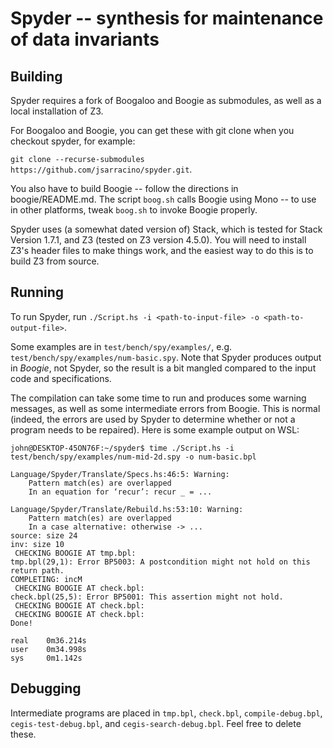 # Spyder -- synthesis for maintenance of data invariants

## Building
Spyder requires a fork of Boogaloo and Boogie as submodules, as well as a local installation of Z3.

For Boogaloo and Boogie, you can get these with git clone when you checkout spyder, for example:

`git clone --recurse-submodules https://github.com/jsarracino/spyder.git`.

You also have to build Boogie -- follow the directions in boogie/README.md. The script `boog.sh` calls Boogie using Mono -- to use in other platforms, tweak `boog.sh` to invoke Boogie properly.

Spyder uses (a somewhat dated version of) Stack, which is tested for Stack Version 1.7.1, and Z3 (tested on Z3 version 4.5.0).
You will need to install Z3's header files to make things work, and the easiest way to do this is to build Z3 from source.

## Running
To run Spyder, run
`./Script.hs -i <path-to-input-file> -o <path-to-output-file>`.

Some examples are in `test/bench/spy/examples/`, e.g. `test/bench/spy/examples/num-basic.spy`.
Note that Spyder produces output in *Boogie*, not Spyder, so the result is a bit mangled compared to the input code and specifications.

The compilation can take some time to run and produces some warning messages, as well as some intermediate errors from Boogie. This is normal (indeed, the errors are used by Spyder to determine whether or not a program needs to be repaired).
Here is some example output on WSL: 
```
john@DESKTOP-45ON76F:~/spyder$ time ./Script.hs -i test/bench/spy/examples/num-mid-2d.spy -o num-basic.bpl

Language/Spyder/Translate/Specs.hs:46:5: Warning:
    Pattern match(es) are overlapped
    In an equation for ‘recur’: recur _ = ...

Language/Spyder/Translate/Rebuild.hs:53:10: Warning:
    Pattern match(es) are overlapped
    In a case alternative: otherwise -> ...
source: size 24
inv: size 10
 CHECKING BOOGIE AT tmp.bpl:
tmp.bpl(29,1): Error BP5003: A postcondition might not hold on this return path.
COMPLETING: incM
 CHECKING BOOGIE AT check.bpl:
check.bpl(25,5): Error BP5001: This assertion might not hold.
 CHECKING BOOGIE AT check.bpl:
 CHECKING BOOGIE AT check.bpl:
Done!

real    0m36.214s
user    0m34.998s
sys     0m1.142s
```

## Debugging
Intermediate programs are placed in `tmp.bpl`, `check.bpl`, `compile-debug.bpl`, `cegis-test-debug.bpl`, and `cegis-search-debug.bpl`. Feel free to delete these.